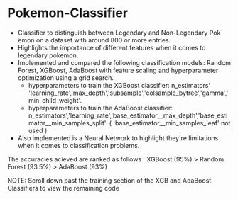 # Pokemon-Classifier
* Classifier to distinguish between Legendary and Non-Legendary Pok ́emon on a dataset with around 800 or more entries.
* Highlights the importance of different features when it comes to legendary pokemon.
* Implemented and compared the following classification models: Random Forest, XGBoost, AdaBoost
  with feature scaling and hyperparameter optimization using a grid search.
  * hyperparameters to train the XGBoost classifier: n_estimators'
    'learning_rate','max_depth','subsample','colsample_bytree','gamma','min_child_weight'. 
  * hyperparameters to train the AdaBoost classifier: n_estimators','learning_rate','base_estimator__max_depth','base_estimator__min_samples_split'. 
    ( 'base_estimator__min_samples_leaf' not used )
* Also implemented is a Neural Network to highlight they're limitations when it comes to classification problems.

The accuracies acieved are ranked as follows : XGBoost (95%) > Random Forest (93.5%) > AdaBoost (93%)  


NOTE: Scroll down past the training section of the XGB and AdaBoost Classifiers to view the remaining code
